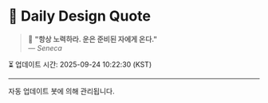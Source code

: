 
# 📘 Daily Design Quote

> 💬 **"항상 노력하라. 운은 준비된 자에게 온다."**  
> — *Seneca*

⏳ 업데이트 시간: 2025-09-24 10:22:30 (KST)

---

자동 업데이트 봇에 의해 관리됩니다.
